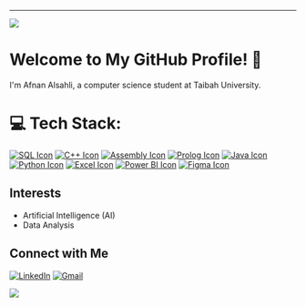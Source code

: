 ---
[![](https://visitcount.itsvg.in/api?id=devAfnan&icon=5&color=1)](https://visitcount.itsvg.in)

<!-- Proudly created with GPRM ( https://gprm.itsvg.in ) -->
# Welcome to My GitHub Profile! 👋

I'm Afnan Alsahli, a computer science student at Taibah University.



# 💻 Tech Stack:
[![SQL Icon](https://img.shields.io/badge/SQL-4479A1?style=flat-square&logo=sqlite&logoColor=white&logoWidth=40&logoHeight=40)](https://www.sqlite.org/index.html)
[![C++ Icon](https://img.shields.io/badge/c++-%2300599C.svg?style=flat-square&logo=c%2B%2B&logoColor=white&logoWidth=40&logoHeight=40)](https://isocpp.org/)
[![Assembly Icon](https://img.shields.io/badge/Assembly-6E4C13?style=flat-square&logo=assemblyscript&logoColor=white&logoWidth=40&logoHeight=40)](https://www.assemblyscript.org/)
[![Prolog Icon](https://img.shields.io/badge/Prolog-3D9FE3?style=flat-square&logo=prolog&logoColor=white&logoWidth=40&logoHeight=40)](https://www.swi-prolog.org/)
[![Java Icon](https://img.shields.io/badge/java-%23ED8B00.svg?style=flat-square&logo=openjdk&logoColor=white&logoWidth=40&logoHeight=40)](https://openjdk.java.net/)
[![Python Icon](https://img.shields.io/badge/python-3670A0?style=flat-square&logo=python&logoColor=ffdd54&logoWidth=40&logoHeight=40)](https://www.python.org/)
[![Excel Icon](https://img.shields.io/badge/Microsoft%20Excel-217346?style=flat-square&logo=microsoft%20excel&logoColor=white&logoWidth=40&logoHeight=40)](https://www.microsoft.com/en-us/microsoft-365/excel)
[![Power BI Icon](https://img.shields.io/badge/power_bi-F2C811?style=flat-square&logo=powerbi&logoColor=black&logoWidth=40&logoHeight=40)](https://powerbi.microsoft.com/)
[![Figma Icon](https://img.shields.io/badge/figma-%23F24E1E.svg?style=flat-square&logo=figma&logoColor=white&logoWidth=40&logoHeight=40)](https://www.figma.com/)



## Interests

- Artificial Intelligence (AI)
- Data Analysis

## Connect with Me 

[![LinkedIn](https://img.shields.io/badge/LinkedIn-0077B5?style=flat-square&logo=linkedin&logoColor=white)](https://www.linkedin.com/in/afnan-alsahli-848536281)
[![Gmail](https://img.shields.io/badge/Gmail-D14836?style=flat-square&logo=gmail&logoColor=white)](mailto:afnanalsuhli@gmail.com)



![](https://github-readme-stats.vercel.app/api/top-langs/?username=devAfnan&theme=radical&hide_border=false&include_all_commits=false&count_private=false&layout=compact)


